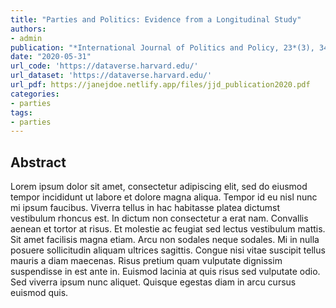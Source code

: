 ```yaml
---
title: "Parties and Politics: Evidence from a Longitudinal Study"
authors:
- admin
publication: "*International Journal of Politics and Policy, 23*(3), 34--57"
date: "2020-05-31"
url_code: 'https://dataverse.harvard.edu/'
url_dataset: 'https://dataverse.harvard.edu/'
url_pdf: https://janejdoe.netlify.app/files/jjd_publication2020.pdf
categories: 
- parties
tags:
- parties
---
```


## Abstract
Lorem ipsum dolor sit amet, consectetur adipiscing elit, sed do eiusmod tempor incididunt ut labore et dolore magna aliqua. Tempor id eu nisl nunc mi ipsum faucibus. Viverra tellus in hac habitasse platea dictumst vestibulum rhoncus est. In dictum non consectetur a erat nam. Convallis aenean et tortor at risus. Et molestie ac feugiat sed lectus vestibulum mattis. Sit amet facilisis magna etiam. Arcu non sodales neque sodales. Mi in nulla posuere sollicitudin aliquam ultrices sagittis. Congue nisi vitae suscipit tellus mauris a diam maecenas. Risus pretium quam vulputate dignissim suspendisse in est ante in. Euismod lacinia at quis risus sed vulputate odio. Sed viverra ipsum nunc aliquet. Quisque egestas diam in arcu cursus euismod quis. 